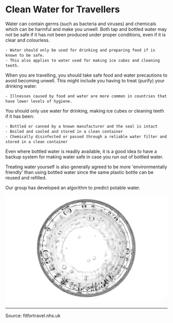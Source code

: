 # Clean Water for Travellers

Water can contain germs (such as bacteria and viruses) and chemicals which can be harmful and make you unwell. Both tap and bottled water may not be safe if it has not been produced under proper conditions, even if it is clear and colourless.

    - Water should only be used for drinking and preparing food if is known to be safe.
    - This also applies to water used for making ice cubes and cleaning teeth.

When you are travelling, you should take safe food and water precautions to avoid becoming unwell.  This might include you having to treat (purify) your drinking water.

    - Illnesses caused by food and water are more common in countries that have lower levels of hygiene.

You should only use water for drinking, making ice cubes or cleaning teeth if it has been:

    - Bottled or canned by a known manufacturer and the seal is intact
    - Boiled and cooled and stored in a clean container
    - Chemically disinfected or passed through a reliable water filter and stored in a clean container

Even where bottled water is readily available, it is a good idea to have a backup system for making water safe in case you run out of bottled water.

Treating water yourself is also generally agreed to be more 'environmentally friendly' than using bottled water since the same plastic bottle can be reused and refilled.

Our group has developed an algorithm to predict potable water. 

![](/clean_water_for_travellers.jpg)

-------------------------------------------
Source: fitfortravel.nhs.uk
